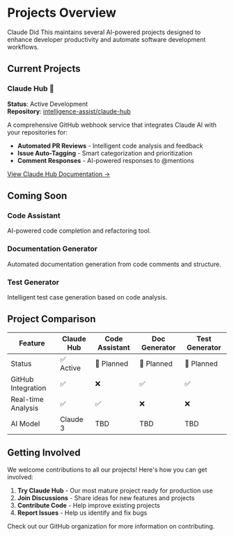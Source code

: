 # Projects Overview

Claude Did This maintains several AI-powered projects designed to enhance developer productivity and automate software development workflows.

## Current Projects

### Claude Hub 🤖
**Status**: Active Development  
**Repository**: [intelligence-assist/claude-hub](https://github.com/intelligence-assist/claude-hub)

A comprehensive GitHub webhook service that integrates Claude AI with your repositories for:

- **Automated PR Reviews** - Intelligent code analysis and feedback
- **Issue Auto-Tagging** - Smart categorization and prioritization  
- **Comment Responses** - AI-powered responses to @mentions

[View Claude Hub Documentation →](../../claude-hub/overview)

## Coming Soon

### Code Assistant
AI-powered code completion and refactoring tool.

### Documentation Generator  
Automated documentation generation from code comments and structure.

### Test Generator
Intelligent test case generation based on code analysis.

## Project Comparison

| Feature | Claude Hub | Code Assistant | Doc Generator | Test Generator |
|---------|------------|----------------|---------------|----------------|
| Status | ✅ Active | 🚧 Planned | 🚧 Planned | 🚧 Planned |
| GitHub Integration | ✅ | ❌ | ✅ | ✅ |
| Real-time Analysis | ✅ | ✅ | ❌ | ❌ |
| AI Model | Claude 3 | TBD | TBD | TBD |

## Getting Involved

We welcome contributions to all our projects! Here's how you can get involved:

1. **Try Claude Hub** - Our most mature project ready for production use
2. **Join Discussions** - Share ideas for new features and projects  
3. **Contribute Code** - Help improve existing projects
4. **Report Issues** - Help us identify and fix bugs

Check out our GitHub organization for more information on contributing.